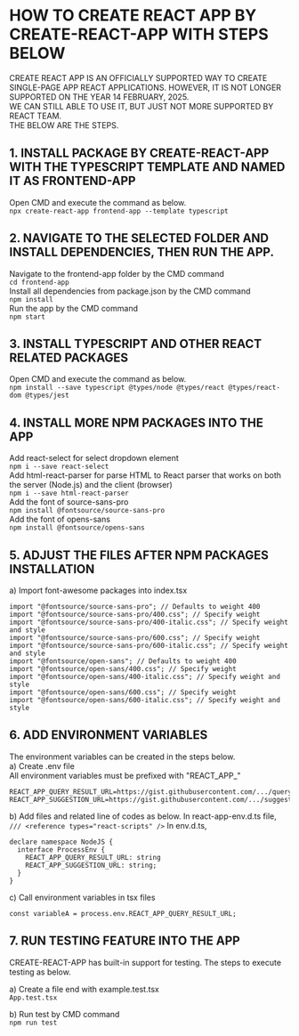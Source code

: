 # HOW TO CREATE REACT APP BY CREATE-REACT-APP WITH STEPS BELOW

CREATE REACT APP IS AN OFFICIALLY SUPPORTED WAY TO CREATE SINGLE-PAGE APP REACT APPLICATIONS. HOWEVER, IT IS NOT LONGER SUPPORTED ON THE YEAR 14 FEBRUARY, 2025. <br/>
WE CAN STILL ABLE TO USE IT, BUT JUST NOT MORE SUPPORTED BY REACT TEAM. <br/>
THE BELOW ARE THE STEPS.

## 1. INSTALL PACKAGE BY CREATE-REACT-APP WITH THE TYPESCRIPT TEMPLATE AND NAMED IT AS FRONTEND-APP

Open CMD and execute the command as below.<br/>
`npx create-react-app frontend-app --template typescript`

## 2. NAVIGATE TO THE SELECTED FOLDER AND INSTALL DEPENDENCIES, THEN RUN THE APP.

Navigate to the frontend-app folder by the CMD command <br/>
`cd frontend-app`<br/>
Install all dependencies from package.json by the CMD command<br/>
`npm install`<br/>
Run the app by the CMD command<br/>
`npm start`

## 3. INSTALL TYPESCRIPT AND OTHER REACT RELATED PACKAGES

Open CMD and execute the command as below.<br/>
`npm install --save typescript @types/node @types/react @types/react-dom @types/jest`

## 4. INSTALL MORE NPM PACKAGES INTO THE APP

Add react-select for select dropdown element<br/>
`npm i --save react-select` <br/>
Add html-react-parser for parse HTML to React parser that works on both the server (Node.js) and the client (browser)<br/>
`npm i --save html-react-parser`<br/>
Add the font of source-sans-pro<br/>
`npm install @fontsource/source-sans-pro`<br/>
Add the font of opens-sans<br/>
`npm install @fontsource/opens-sans`

## 5. ADJUST THE FILES AFTER NPM PACKAGES INSTALLATION

a) Import font-awesome packages into index.tsx<br/>

```
import "@fontsource/source-sans-pro"; // Defaults to weight 400
import "@fontsource/source-sans-pro/400.css"; // Specify weight
import "@fontsource/source-sans-pro/400-italic.css"; // Specify weight and style
import "@fontsource/source-sans-pro/600.css"; // Specify weight
import "@fontsource/source-sans-pro/600-italic.css"; // Specify weight and style
import "@fontsource/open-sans"; // Defaults to weight 400
import "@fontsource/open-sans/400.css"; // Specify weight
import "@fontsource/open-sans/400-italic.css"; // Specify weight and style
import "@fontsource/open-sans/600.css"; // Specify weight
import "@fontsource/open-sans/600-italic.css"; // Specify weight and style
```

## 6. ADD ENVIRONMENT VARIABLES

The environment variables can be created in the steps below.<br/>
a) Create .env file<br/>
All environment variables must be prefixed with "REACT_APP\_" <br/>

```
REACT_APP_QUERY_RESULT_URL=https://gist.githubusercontent.com/.../queryResult.json
REACT_APP_SUGGESTION_URL=https://gist.githubusercontent.com/.../suggestion.json
```

b) Add files and related line of codes as below.
In react-app-env.d.ts file,
`/// <reference types="react-scripts" />`
In env.d.ts,

```
declare namespace NodeJS {
  interface ProcessEnv {
    REACT_APP_QUERY_RESULT_URL: string
    REACT_APP_SUGGESTION_URL: string;
  }
}
```

c) Call environment variables in tsx files <br/>

```
const variableA = process.env.REACT_APP_QUERY_RESULT_URL;
```

## 7. RUN TESTING FEATURE INTO THE APP

CREATE-REACT-APP has built-in support for testing. The steps to execute testing as below.<br/>

a) Create a file end with example.test.tsx <br/>
`App.test.tsx`

b) Run test by CMD command<br/>
`npm run test` <br/>
